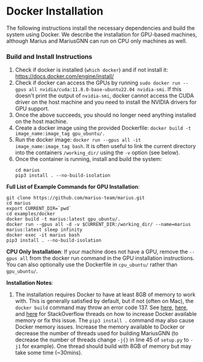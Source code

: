 # Docker Installation

The following instructions install the necessary dependencies and build
the system using Docker. We describe the installation for GPU-based machines, 
although Marius and MariusGNN can run on CPU only machines as well.

### Build and Install Instructions ###
1. Check if docker is installed (`which docker`) and if not install it: https://docs.docker.com/engine/install/
2. Check if docker can access the GPUs by running `sudo docker run --gpus all nvidia/cuda:11.8.0-base-ubuntu22.04 nvidia-smi`. If this doesn't print the output of `nvidia-smi`, docker cannot access the CUDA driver on the host machine and you need to install the NVIDIA drivers for GPU support.
3. Once the above succeeds, you should no longer need anything installed on the host machine.
4. Create a docker image using the provided Dockerfile: `docker build -t image_name:image_tag gpu_ubuntu/.`
5. Run the docker image: `docker run --gpus all -it image_name:image_tag bash`. It is often useful to link the current directory into the containers `/working_dir/` using the `-v` option (see below).
6. Once the container is running, install and build the system:
   ```
   cd marius
   pip3 install . --no-build-isolation
   ```

**Full List of Example Commands for GPU Installation**:

```
git clone https://github.com/marius-team/marius.git
cd marius
export CURRENT_DIR=`pwd`
cd examples/docker
docker build -t marius:latest gpu_ubuntu/.
docker run --gpus all -d -v $CURRENT_DIR:/working_dir/ --name=marius marius:latest sleep infinity
docker exec -it marius bash
pip3 install . --no-build-isolation
```

**CPU Only Installation**: If your machine does not have a GPU, remove the `--gpus all` from the docker run command in the GPU installation instructions. 
You can also optionally use the Dockerfile in `cpu_ubuntu/` rather than `gpu_ubuntu/`.

**Installation Notes**:
1. The installation requires Docker to have at least 8GB of memory to work with. This is generally satisfied by
   default, but if not (often on Mac), the `docker build` command may throw an error code 137. See
   [here](https://stackoverflow.com/questions/44533319/how-to-assign-more-memory-to-docker-container/44533437#44533437),
   [here](https://stackoverflow.com/questions/34674325/error-build-process-returned-exit-code-137-during-docker-build-on-tutum), and
   [here](https://stackoverflow.com/questions/57291806/docker-build-failed-after-pip-installed-requirements-with-exit-code-137)
   for StackOverflow threads on how to increase Docker available memory or fix this issue. The `pip3 install .` command
   may also cause Docker memory issues. Increase the memory available to Docker or decrease the number of threads used for building
   MariusGNN (to decrease the number of threads change `-j{}` in line 45 of `setup.py` to `-j1` for example). One thread
   should build with 8GB of memory but may take some time (~30mins).